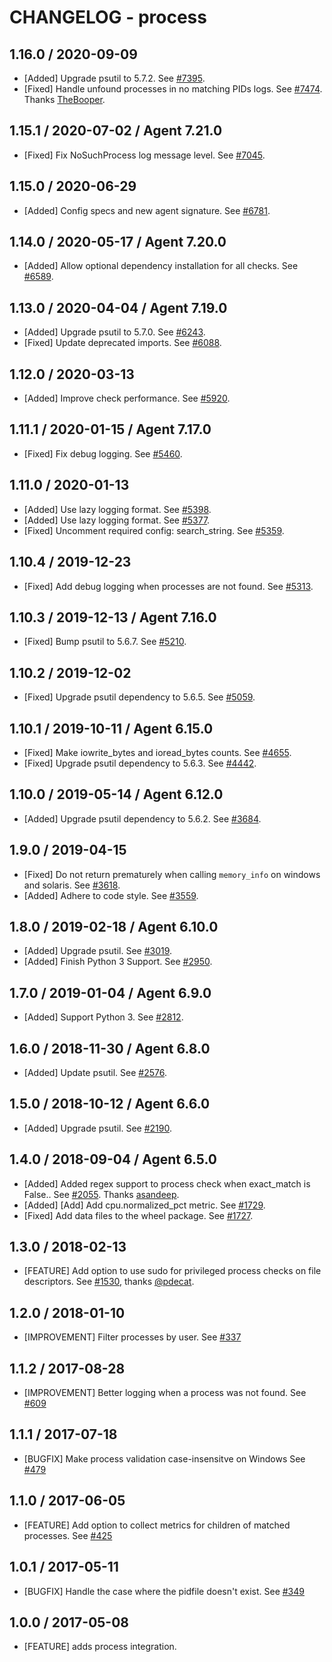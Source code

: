 # CHANGELOG - process

## 1.16.0 / 2020-09-09

* [Added] Upgrade psutil to 5.7.2. See [#7395](https://github.com/DataDog/integrations-core/pull/7395).
* [Fixed] Handle unfound processes in no matching PIDs logs. See [#7474](https://github.com/DataDog/integrations-core/pull/7474). Thanks [TheBooper](https://github.com/TheBooper).

## 1.15.1 / 2020-07-02 / Agent 7.21.0

* [Fixed] Fix NoSuchProcess log message level. See [#7045](https://github.com/DataDog/integrations-core/pull/7045).

## 1.15.0 / 2020-06-29

* [Added] Config specs and new agent signature. See [#6781](https://github.com/DataDog/integrations-core/pull/6781).

## 1.14.0 / 2020-05-17 / Agent 7.20.0

* [Added] Allow optional dependency installation for all checks. See [#6589](https://github.com/DataDog/integrations-core/pull/6589).

## 1.13.0 / 2020-04-04 / Agent 7.19.0

* [Added] Upgrade psutil to 5.7.0. See [#6243](https://github.com/DataDog/integrations-core/pull/6243).
* [Fixed] Update deprecated imports. See [#6088](https://github.com/DataDog/integrations-core/pull/6088).

## 1.12.0 / 2020-03-13

* [Added] Improve check performance. See [#5920](https://github.com/DataDog/integrations-core/pull/5920).

## 1.11.1 / 2020-01-15 / Agent 7.17.0

* [Fixed] Fix debug logging. See [#5460](https://github.com/DataDog/integrations-core/pull/5460).

## 1.11.0 / 2020-01-13

* [Added] Use lazy logging format. See [#5398](https://github.com/DataDog/integrations-core/pull/5398).
* [Added] Use lazy logging format. See [#5377](https://github.com/DataDog/integrations-core/pull/5377).
* [Fixed] Uncomment required config: search_string. See [#5359](https://github.com/DataDog/integrations-core/pull/5359).

## 1.10.4 / 2019-12-23

* [Fixed] Add debug logging when processes are not found. See [#5313](https://github.com/DataDog/integrations-core/pull/5313).

## 1.10.3 / 2019-12-13 / Agent 7.16.0

* [Fixed] Bump psutil to 5.6.7. See [#5210](https://github.com/DataDog/integrations-core/pull/5210).

## 1.10.2 / 2019-12-02

* [Fixed] Upgrade psutil dependency to 5.6.5. See [#5059](https://github.com/DataDog/integrations-core/pull/5059).

## 1.10.1 / 2019-10-11 / Agent 6.15.0

* [Fixed] Make iowrite_bytes and ioread_bytes counts. See [#4655](https://github.com/DataDog/integrations-core/pull/4655).
* [Fixed] Upgrade psutil dependency to 5.6.3. See [#4442](https://github.com/DataDog/integrations-core/pull/4442).

## 1.10.0 / 2019-05-14 / Agent 6.12.0

* [Added] Upgrade psutil dependency to 5.6.2. See [#3684](https://github.com/DataDog/integrations-core/pull/3684).

## 1.9.0 / 2019-04-15

* [Fixed] Do not return prematurely when calling `memory_info` on windows and solaris. See [#3618](https://github.com/DataDog/integrations-core/pull/3618).
* [Added] Adhere to code style. See [#3559](https://github.com/DataDog/integrations-core/pull/3559).

## 1.8.0 / 2019-02-18 / Agent 6.10.0

* [Added] Upgrade psutil. See [#3019](https://github.com/DataDog/integrations-core/pull/3019).
* [Added] Finish Python 3 Support. See [#2950](https://github.com/DataDog/integrations-core/pull/2950).

## 1.7.0 / 2019-01-04 / Agent 6.9.0

* [Added] Support Python 3. See [#2812](https://github.com/DataDog/integrations-core/pull/2812).

## 1.6.0 / 2018-11-30 / Agent 6.8.0

* [Added] Update psutil. See [#2576](https://github.com/DataDog/integrations-core/pull/2576).

## 1.5.0 / 2018-10-12 / Agent 6.6.0

* [Added] Upgrade psutil. See [#2190](https://github.com/DataDog/integrations-core/pull/2190).

## 1.4.0 / 2018-09-04 / Agent 6.5.0

* [Added] Added regex support to process check when exact_match is False.. See [#2055](https://github.com/DataDog/integrations-core/pull/2055). Thanks [asandeep](https://github.com/asandeep).
* [Added] [Add] Add cpu.normalized_pct metric. See [#1729](https://github.com/DataDog/integrations-core/pull/1729).
* [Fixed] Add data files to the wheel package. See [#1727](https://github.com/DataDog/integrations-core/pull/1727).

## 1.3.0 / 2018-02-13

* [FEATURE] Add option to use sudo for privileged process checks on file descriptors. See [#1530](https://github.com/DataDog/integrations-core/pull/1530), thanks [@pdecat](https://github.com/pdecat).

## 1.2.0 / 2018-01-10

* [IMPROVEMENT] Filter processes by user. See [#337](https://github.com/DataDog/integrations-core/pull/337)

## 1.1.2 / 2017-08-28

* [IMPROVEMENT] Better logging when a process was not found. See [#609](https://github.com/DataDog/integrations-core/pull/609)

## 1.1.1 / 2017-07-18

* [BUGFIX] Make process validation case-insensitve on Windows See [#479](https://github.com/DataDog/integrations-core/pull/479)

## 1.1.0 / 2017-06-05

* [FEATURE] Add option to collect metrics for children of matched processes. See [#425](https://github.com/DataDog/integrations-core/issues/425)

## 1.0.1 / 2017-05-11

* [BUGFIX] Handle the case where the pidfile doesn't exist. See [#349](https://github.com/DataDog/integrations-core/issues/349)

## 1.0.0 / 2017-05-08

* [FEATURE] adds process integration.
